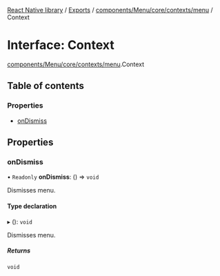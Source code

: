 [React Native library](../index.md) / [Exports](../modules.md) / [components/Menu/core/contexts/menu](../modules/components_Menu_core_contexts_menu.md) / Context

# Interface: Context

[components/Menu/core/contexts/menu](../modules/components_Menu_core_contexts_menu.md).Context

## Table of contents

### Properties

- [onDismiss](components_Menu_core_contexts_menu.Context.md#ondismiss)

## Properties

### onDismiss

• `Readonly` **onDismiss**: () => `void`

Dismisses menu.

#### Type declaration

▸ (): `void`

Dismisses menu.

##### Returns

`void`
